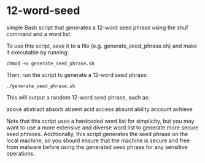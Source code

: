 # 12-word-seed

simple Bash script that generates a 12-word seed phrase using the shuf command and a word list:

To use this script, save it to a file (e.g. generate_seed_phrase.sh) and make it executable by running:

```
chmod +x generate_seed_phrase.sh
```


Then, run the script to generate a 12-word seed phrase:

```
./generate_seed_phrase.sh
```


This will output a random 12-word seed phrase, such as:

above abstract absorb absent acid access absurd ability account achieve

Note that this script uses a hardcoded word list for simplicity, but you may want to use a more extensive and diverse word list to generate more secure seed phrases. Additionally, this script generates the seed phrase on the local machine, so you should ensure that the machine is secure and free from malware before using the generated seed phrase for any sensitive operations.
